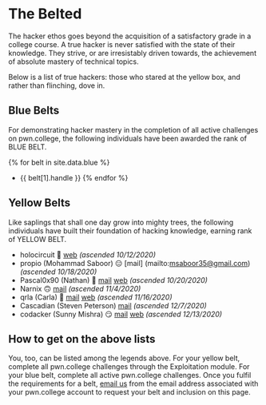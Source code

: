 ---
---

# The Belted

The hacker ethos goes beyond the acquisition of a satisfactory grade in a college course.
A true hacker is never satisfied with the state of their knowledge.
They strive, or are irresistably driven towards, the achievement of absolute mastery of technical topics.

Below is a list of true hackers: those who stared at the yellow box, and rather than flinching, dove in.

## Blue Belts

For demonstrating hacker mastery in the completion of all active challenges on pwn.college, the following individuals have been awarded the rank of BLUE BELT.

{% for belt in site.data.blue %}
- {{ belt[1].handle }}
{% endfor %}

## Yellow Belts

Like saplings that shall one day grow into mighty trees, the following individuals have built their foundation of hacking knowledge, earning rank of YELLOW BELT.

- holocircuit 👑 [web](https://holocircuit.github.io/) *(ascended 10/12/2020)*
- propio (Mohammad Saboor) 😑 [mail] (mailto:msaboor35@gmail.com) *(ascended 10/18/2020)*
- Pascal0x90 (Nathan) 🍞 [mail](mailto:pascal-0x90@protonmail.com) [web](https://twitter.com/Pascal_0x90) *(ascended 10/20/2020)*
- Narnix 🙃 [mail](mailto:xxie29@asu.edu) *(ascended 11/4/2020)*
- qrla (Carla) 🥺 [mail](mailto:loresfca.flores1@gmail.com) [web](https://carla.is.mad.af/) *(ascended 11/16/2020)*
- Cascadian (Steven Peterson) [mail](mailto:scpeter9@asu.edu) *(ascended 12/7/2020)*
- codacker (Sunny Mishra) 😏 [mail](mailto:mishrasunny174@gmail.com) [web](https://mishrasunny174.tech) *(ascended 12/13/2020)*

## How to get on the above lists

You, too, can be listed among the legends above.
For your yellow belt, complete all pwn.college challenges through the Exploitation module.
For your blue belt, complete all active pwn.college challenges.
Once you fulfil the requirements for a belt, [email us](mailto:pwn-college@asu.edu) from the email address associated with your pwn.college account to request your belt and inclusion on this page.
